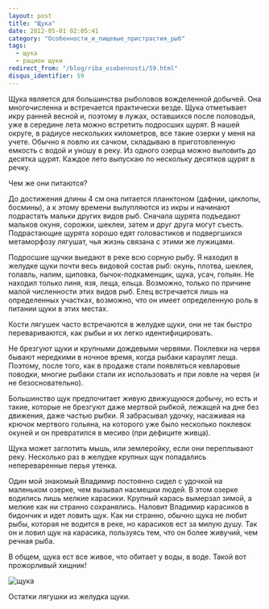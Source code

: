 ```yaml
---
layout: post
title: "Щука"
date: 2012-05-01 02:05:41
category: "Особенности_и_пищевые_пристрастия_рыб"
tags:
  - щука
  - рацион щуки
redirect_from: "/blog/riba_osobennosti/59.html"
disqus_identifier: 59
---
```

Щука является для большинства рыболовов вожделенной добычей. Она
многочисленна и встречается практически везде. Щука отметывает икру
ранней весной и, поэтому в лужах, оставшихся после половодья, уже в
середине лета можно встретить подросших щурят. В нашей округе, в радиусе
нескольких километров, все такие озерки у меня на учете. Обычно я ловлю
их сачком, складываю в приготовленную емкость с водой и уношу в реку. Из
одного озерца можно выловить до десятка щурят. Каждое лето выпускаю по
нескольку десятков щурят в речку.

Чем же они питаются?

До достижения длины 4 см она питается планктоном (дафнии, циклопы,
босмины), а к этому времени вылупляются из икры и начинают подрастать
мальки других видов рыб. Сначала щурята подъедают мальков окуня,
сорожки, шеклеи, затем и друг друга могут съесть. Подрастающие щурята
хорошо едят головастиков и подвергшихся метаморфозу лягушат, чья жизнь
связана с этими же лужицами.

Подросшие щучки выедают в реке всю сорную рыбу. Я находил в желудке щуки
почти весь видовой состав рыб: окунь, плотва, шеклея, голавль, налим,
щиповка, бычок-подкаменщик, щука, усач, гольян. Не находил только линя,
язя, леща, ельца. Возможно, только по причине малой численности этих
видов рыб. Елец встречается лишь на определенных участках, возможно, что
он имеет определенную роль в питании щуки в этих местах.

Кости лягушек часто встречаются в желудке щуки, они не так быстро
перевариваются, как рыбьи и их легко идентифицировать.

Не брезгуют щуки и крупными дождевыми червями. Поклевки на червя бывают
нередкими в ночное время, когда рыбаки караулят леща. Поэтому, после
того, как в продаже стали появляться кевларовые поводки, многие рыбаки
стали их использовать и при ловле на червя (и не безосновательно).

Большинство щук предпочитает живую движущуюся добычу, но есть и такие,
которые не брезгуют даже мертвой рыбкой, лежащей на дне без движения,
даже частью рыбки. Я забрасывал удочку, насаживая на крючок мертвого
гольяна, на которого уже было несколько поклевок окуней и он превратился
в месиво (при дефиците живца).

Щука может заглотить мышь, или землеройку, если они переплывают реку.
Несколько раз в желудке крупных щук попадались непереваренные перья
утенка.

Один мой знакомый Владимир постоянно сидел с удочкой на маленьком
озерке, чем вызывал насмешки людей. В этом озерке водились лишь мелкие
карасики. Крупный карась вымерзал зимой, а мелкие как ни странно
сохранялись. Наловит Владимир карасиков в бидончик и идет ловить щук.
Как ни странно, обычно щука не любит рыбы, которая не водится в реке, но
карасиков ест за милую душу. Так он и ловил щук на карасика, пользуясь
тем, что он более живучий, чем речная рыба.

В общем, щука ест все живое, что обитает у воды, в воде. Такой вот
прожорливый хищник!

![щука](http://fishingguru.ru/uploads/images/00/00/01/2012/05/01/eae62d.jpg)

Остатки лягушки из желудка щуки.
